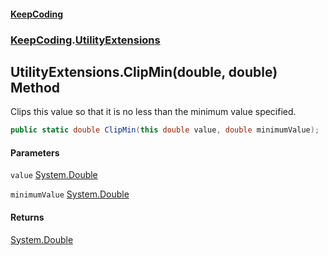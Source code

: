 #### [KeepCoding](index.md 'index')
### [KeepCoding](KeepCoding.md 'KeepCoding').[UtilityExtensions](UtilityExtensions.md 'KeepCoding.UtilityExtensions')
## UtilityExtensions.ClipMin(double, double) Method
Clips this value so that it is no less than the minimum value specified.
```csharp
public static double ClipMin(this double value, double minimumValue);
```
#### Parameters
<a name='KeepCoding.UtilityExtensions.ClipMin(double.double).value'></a>
`value` [System.Double](https://docs.microsoft.com/en-us/dotnet/api/System.Double 'System.Double')  
  
<a name='KeepCoding.UtilityExtensions.ClipMin(double.double).minimumValue'></a>
`minimumValue` [System.Double](https://docs.microsoft.com/en-us/dotnet/api/System.Double 'System.Double')  
  
#### Returns
[System.Double](https://docs.microsoft.com/en-us/dotnet/api/System.Double 'System.Double')  
